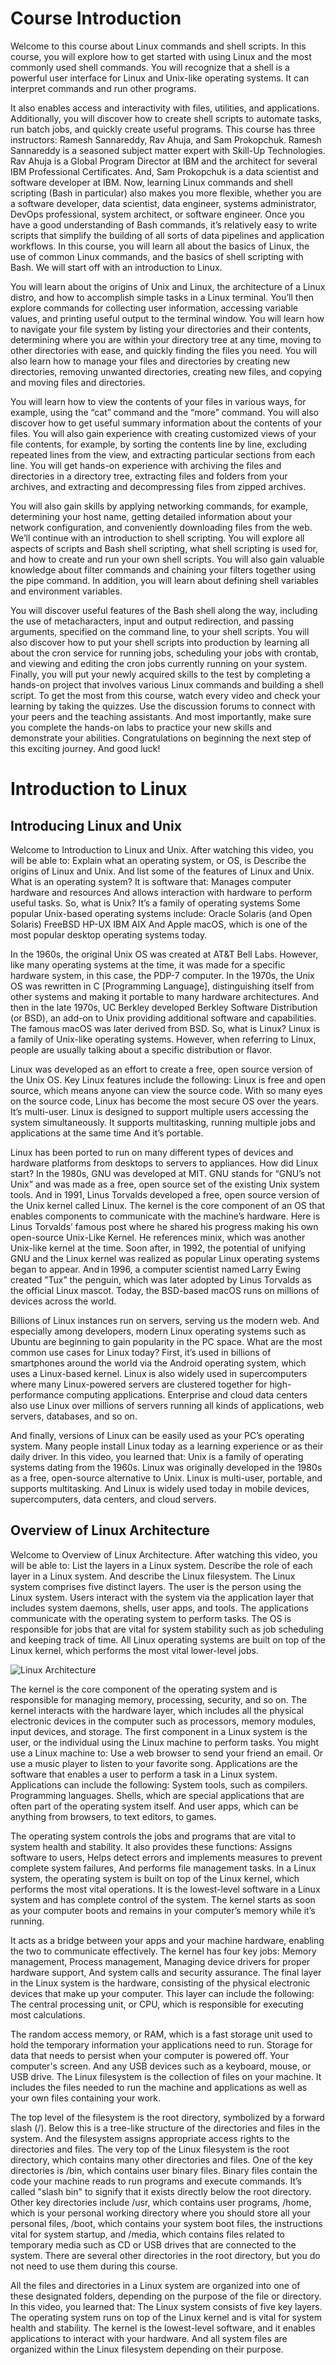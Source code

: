 # Course Introduction

Welcome to this course about Linux commands and shell scripts. In this course, you will explore how to get started with using Linux and the most commonly used shell commands. You will recognize that a shell is a powerful user interface for Linux and Unix-like operating systems. It can interpret commands and run other programs. 

It also enables access and interactivity with files, utilities, and applications. Additionally, you will discover how to create shell scripts to automate tasks, run batch jobs, and quickly create useful programs. This course has three instructors: Ramesh Sannareddy, Rav Ahuja, and Sam Prokopchuk. Ramesh Sannareddy is a seasoned subject matter expert with Skill-Up Technologies. Rav Ahuja is a Global Program Director at IBM and the architect for several IBM Professional Certificates. And, Sam Prokopchuk is a data scientist and software developer at IBM. Now, learning Linux commands and shell scripting (Bash in particular) also makes you more flexible, whether you are a software developer, data scientist, data engineer, systems administrator, DevOps professional, system architect, or software engineer. Once you have a good understanding of Bash commands, it’s relatively easy to write scripts that simplify the building of all sorts of data pipelines and application workflows. In this course, you will learn all about the basics of Linux, the use of common Linux commands, and the basics of shell scripting with Bash. We will start off with an introduction to Linux. 

You will learn about the origins of Unix and Linux, the architecture of a Linux distro, and how to accomplish simple tasks in a Linux terminal. You’ll then explore commands for collecting user information, accessing variable values, and printing useful output to the terminal window. You will learn how to navigate your file system by listing your directories and their contents, determining where you are within your directory tree at any time, moving to other directories with ease, and quickly finding the files you need. You will also learn how to manage your files and directories by creating new directories, removing unwanted directories, creating new files, and copying and moving files and directories. 

You will learn how to view the contents of your files in various ways, for example, using the “cat” command and the “more” command. You will also discover how to get useful summary information about the contents of your files. You will also gain experience with creating customized views of your file contents, for example, by sorting the contents line by line, excluding repeated lines from the view, and extracting particular sections from each line. You will get hands-on experience with archiving the files and directories in a directory tree, extracting files and folders from your archives, and extracting and decompressing files from zipped archives. 

You will also gain skills by applying networking commands, for example, determining your host name, getting detailed information about your network configuration, and conveniently downloading files from the web. We’ll continue with an introduction to shell scripting. You will explore all aspects of scripts and Bash shell scripting, what shell scripting is used for, and how to create and run your own shell scripts. You will also gain valuable knowledge about filter commands and chaining your filters together using the pipe command. In addition, you will learn about defining shell variables and environment variables. 

You will discover useful features of the Bash shell along the way, including the use of metacharacters, input and output redirection, and passing arguments, specified on the command line, to your shell scripts. You will also discover how to put your shell scripts into production by learning all about the cron service for running jobs, scheduling your jobs with crontab, and viewing and editing the cron jobs currently running on your system. Finally, you will put your newly acquired skills to the test by completing a hands-on project that involves various Linux commands and building a shell script. To get the most from this course, watch every video and check your learning by taking the quizzes. Use the discussion forums to connect with your peers and the teaching assistants. And most importantly, make sure you complete the hands-on labs to practice your new skills and demonstrate your abilities. Congratulations on beginning the next step of this exciting journey. And good luck!

# Introduction to Linux

## Introducing Linux and Unix

Welcome to Introduction to Linux and Unix. After watching this video, you will be able to: Explain what an operating system, or OS, is Describe the origins of Linux and Unix. And list some of the features of Linux and Unix. What is an operating system? It is software that: Manages computer hardware and resources And allows interaction with hardware to perform useful tasks. So, what is Unix? It’s a family of operating systems Some popular Unix-based operating systems include: Oracle Solaris (and Open Solaris) FreeBSD HP-UX IBM AIX And Apple macOS, which is one of the most popular desktop operating systems today. 

In the 1960s, the original Unix OS was created at AT&T Bell Labs. However, like many operating systems at the time, it was made for a specific hardware system, in this case, the PDP-7 computer. In the 1970s, the Unix OS was rewritten in C [Programming Language], distinguishing itself from other systems and making it portable to many hardware architectures. And then in the late 1970s, UC Berkley developed Berkley Software Distribution (or BSD), an add-on to Unix providing additional software and capabilities. The famous macOS was later derived from BSD. So, what is Linux? Linux is a family of Unix-like operating systems. However, when referring to Linux, people are usually talking about a specific distribution or flavor. 

Linux was developed as an effort to create a free, open source version of the Unix OS. Key Linux features include the following: Linux is free and open source, which means anyone can view the source code. With so many eyes on the source code, Linux has become the most secure OS over the years. It’s multi-user. Linux is designed to support multiple users accessing the system simultaneously. It supports multitasking, running multiple jobs and applications at the same time And it’s portable. 

Linux has been ported to run on many different types of devices and hardware platforms from desktops to servers to appliances. How did Linux start? In the 1980s, GNU was developed at MIT. GNU stands for “GNU’s not Unix” and was made as a free, open source set of the existing Unix system tools. And in 1991, Linus Torvalds developed a free, open source version of the Unix kernel called Linux. The kernel is the core component of an OS that enables components to communicate with the machine’s hardware. Here is Linus Torvalds’ famous post where he shared his progress making his own open-source Unix-Like Kernel. He references minix, which was another Unix-like kernel at the time. Soon after, in 1992, the potential of unifying GNU and the Linux kernel was realized as popular Linux operating systems began to appear. And in 1996, a computer scientist named Larry Ewing created ”Tux” the penguin, which was later adopted by Linus Torvalds as the official Linux mascot. Today, the BSD-based macOS runs on millions of devices across the world. 

Billions of Linux instances run on servers, serving us the modern web. And especially among developers, modern Linux operating systems such as Ubuntu are beginning to gain popularity in the PC space. What are the most common use cases for Linux today? First, it’s used in billions of smartphones around the world via the Android operating system, which uses a Linux-based kernel. Linux is also widely used in supercomputers where many Linux-powered servers are clustered together for high-performance computing applications. Enterprise and cloud data centers also use Linux over millions of servers running all kinds of applications, web servers, databases, and so on. 

And finally, versions of Linux can be easily used as your PC’s operating system. Many people install Linux today as a learning experience or as their daily driver. In this video, you learned that: Unix is a family of operating systems dating from the 1960s. Linux was originally developed in the 1980s as a free, open-source alternative to Unix. Linux is multi-user, portable, and supports multitasking. And Linux is widely used today in mobile devices, supercomputers, data centers, and cloud servers.

## Overview of Linux Architecture

Welcome to Overview of Linux Architecture. After watching this video, you will be able to: List the layers in a Linux system. Describe the role of each layer in a Linux system. And describe the Linux filesystem. The Linux system comprises five distinct layers. The user is the person using the Linux system. Users interact with the system via the application layer that includes system daemons, shells, user apps, and tools. The applications communicate with the operating system to perform tasks. The OS is responsible for jobs that are vital for system stability such as job scheduling and keeping track of time. All Linux operating systems are built on top of the Linux kernel, which performs the most vital lower-level jobs.

![Linux Architecture](images/overview_linux.png)

The kernel is the core component of the operating system and is responsible for managing memory, processing, security, and so on. The kernel interacts with the hardware layer, which includes all the physical electronic devices in the computer such as processors, memory modules, input devices, and storage. The first component in a Linux system is the user, or the individual using the Linux machine to perform tasks. You might use a Linux machine to: Use a web browser to send your friend an email. Or use a music player to listen to your favorite song. Applications are the software that enables a user to perform a task in a Linux system. Applications can include the following: System tools, such as compilers. Programming languages. Shells, which are special applications that are often part of the operating system itself. And user apps, which can be anything from browsers, to text editors, to games. 

The operating system controls the jobs and programs that are vital to system health and stability. It also provides these functions: Assigns software to users, Helps detect errors and implements measures to prevent complete system failures, And performs file management tasks. In a Linux system, the operating system is built on top of the Linux kernel, which performs the most vital operations. It is the lowest-level software in a Linux system and has complete control of the system. The kernel starts as soon as your computer boots and remains in your computer’s memory while it’s running. 

It acts as a bridge between your apps and your machine hardware, enabling the two to communicate effectively. The kernel has four key jobs: Memory management, Process management, Managing device drivers for proper hardware support, And system calls and security assurance. The final layer in the Linux system is the hardware, consisting of the physical electronic devices that make up your computer. This layer can include the following: The central processing unit, or CPU, which is responsible for executing most calculations. 

The random access memory, or RAM, which is a fast storage unit used to hold the temporary information your applications need to run. Storage for data that needs to persist when your computer is powered off. Your computer's screen. And any USB devices such as a keyboard, mouse, or USB drive. The Linux filesystem is the collection of files on your machine. It includes the files needed to run the machine and applications as well as your own files containing your work. 

The top level of the filesystem is the root directory, symbolized by a forward slash (/). Below this is a tree-like structure of the directories and files in the system. And the filesystem assigns appropriate access rights to the directories and files. The very top of the Linux filesystem is the root directory, which contains many other directories and files. One of the key directories is /bin, which contains user binary files. Binary files contain the code your machine reads to run programs and execute commands. It’s called "slash bin" to signify that it exists directly below the root directory. Other key directories include /usr, which contains user programs, /home, which is your personal working directory where you should store all your personal files, /boot, which contains your system boot files, the instructions vital for system startup, and /media, which contains files related to temporary media such as CD or USB drives that are connected to the system. There are several other directories in the root directory, but you do not need to use them during this course. 

All the files and directories in a Linux system are organized into one of these designated folders, depending on the purpose of the file or directory. In this video, you learned that: The Linux system consists of five key layers. The operating system runs on top of the Linux kernel and is vital for system health and stability. The kernel is the lowest-level software, and it enables applications to interact with your hardware. And all system files are organized within the Linux filesystem depending on their purpose.